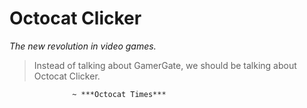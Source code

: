 Octocat Clicker
===============

*The new revolution in video games.*

> Instead of talking about GamerGate, we should be talking about Octocat Clicker.

                  ~ ***Octocat Times***

